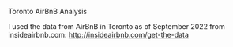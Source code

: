 Toronto AirBnB Analysis

I used the data from AirBnB in Toronto as of September 2022 from insideairbnb.com:
http://insideairbnb.com/get-the-data
